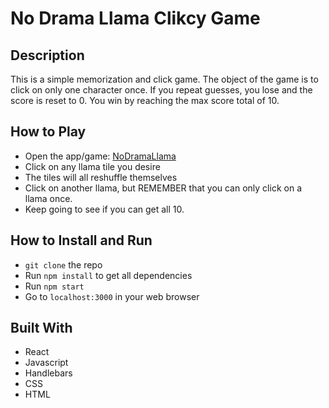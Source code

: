 # No Drama Llama Clikcy Game

## Description
This is a simple memorization and click game. The object of the game is to click on only one character once. If you repeat guesses, you lose and the score is reset to 0. You win by reaching the max score total of 10.

## How to Play

* Open the app/game: [NoDramaLlama](https://afternoon-bastion-34117.herokuapp.com/)
* Click on any llama tile you desire
* The tiles will all reshuffle themselves
* Click on another llama, but REMEMBER that you can only click on a llama once.
* Keep going to see if you can get all 10.

## How to Install and Run

* `git clone` the repo
* Run `npm install` to get all dependencies
* Run `npm start`
* Go to `localhost:3000` in your web browser

## Built With

* React
* Javascript
* Handlebars
* CSS
* HTML

